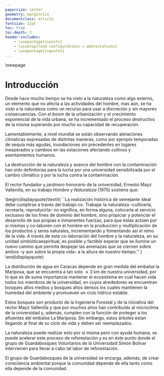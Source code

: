 ```yaml
---
papersize: letter
geometry: margin=1in
documentclass: article
fontsize: 12pt
toc: true
toc-depth: 3
header-includes:
    - \usepackage{siunitx}
    - \sisetup{load-configurations = abbreviations}
    - \usepackage{csquotes}
...
```


\newpage

# Introducción

<!-- \approx 3 \km -->

Desde hace mucho tiempo se ha visto a la naturaleza como algo externo, un elemento que no afecta a 
las actividades del hombre, mas aún, se ha visto a la naturaleza como un recurso para usar a discreción
y sin mayores consecuencias. Con el *boom* de la urbanización y el crecimiento exponencial de la vida 
urbana, se ha incrementado el proceso destructivo de la misma superando por mucho su capacidad de recuperación. 

Lamentablemente, a nivel mundial se están observando aleraciones climaticas expresadas
de distintas maneras, como por ejemplo temporadas de sequía más agudas, inundaciones sin precedentes
en lugares inesperados y cambios en las estaciones afectando cultivos y asentamientos 
humanos.

La destrucción de la naturaleza y avance del hombre con la contaminación han sido
definitorias para la lucha por una universidad sensibilizada por el cambio
climático y por la lucha contra la contaminación.

El rector fundador y *jardinero honorario* de la universidad,
Ernesto Mayz Vallenilla, en su trabajo *Hombre y Naturaleza* (1975) sostiene que: 

\begin{displayquote}\textit{
    ``La realización histórica de semejante ideal debe cumplirse a través del trabajo
    co. Trabajar la naturaleza –cultivarla, recrearla,
    reproducirla– no significa, en forma alguna, colocarla al servicio exclusivo de los fines de
    dominio del hombre, sino propiciar y potenciar el desarrollo de sus propias e inmanentes
    fuerzas, para que éstas actúen por sí mismas y co-laboren con el hombre en la producción y
    multiplicación de los productos y seres naturales, incrementando y fomentando así el reino
    de la vida.
    A través de esta co-laboración del hombre y la naturaleza, en su unidad simbióticaespiritual,
    es posible y factible esperar que se ilumine un nuevo camino que permita
    despejar las amenazas que se ciernen sobre ambos –y aun sobre la propia vida– a la altura
    de nuestro tiempo.''
}
\end{displayquote}



La distribución
de agua en Caracas depende en gran medida del embalse la Mariposa, que se encuentra
a tan solo $\approx\SI{3}{\km}$ de nuestra universidad, por lo que es de suma importancia
mantener el ecosistema en cual hacen vida todos los miembros de la universidad, en cuyos alrededores se encuentran bosques altos medios
y bosques altos densos los cuales mantienen la humedad del ambiente y 
promueven un ciclo hídrico estable.

Estos bosques son producto de la Ingeniería Forestal y de la iniciativa del rector Mayz Vallenilla y que por muchos años han contribuído al microclima de la universidad y, además, cumplen con la función de proteger a los afluentes del embalse La Mariposa. Sin embargo, estos árboles estan llegando al final de su cíclo de vida y deben ser reemplazados. 

La naturaleza puede realizar esto por si misma pero con ayuda humana, se puede acelerar este proceso de reforestación y es en éste punto donde 
el grupo de Guardabosques Voluntarios de la Universidad Simón Bolívar intervienen para llevar a cabo tal labor de reforestación.

El grupo de Guardabosques de la universidad se encarga, además, de crear consciencia ambiental porque la comunidad depende de ella tanto como ella depende de la comunidad. 

